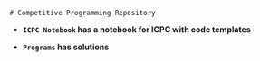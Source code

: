     # Competitive Programming Repository


* **`ICPC Notebook` has a notebook for ICPC with code templates**

* **`Programs` has solutions**